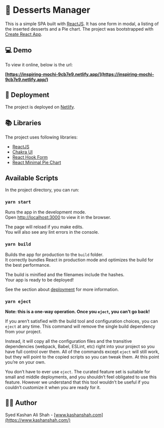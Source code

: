 # 🍨 Desserts Manager

This is a simple SPA built with [ReactJS](https://reactjs.org/). It has one form in modal, a listing of the inserted desserts and a Pie chart. The project was bootstrapped with [Create React App](https://github.com/facebook/create-react-app).

## 💻 Demo

To view it online, below is the url:

**[https://inspiring-mochi-9cb7e9.netlify.app/](https://inspiring-mochi-9cb7e9.netlify.app/)**

## 🚀 Deployment

The project is deployed on [Netlify](https://www.netlify.com/).

## 📚 Libraries

The project uses following libraries:
- [ReactJS](https://reactjs.org/)
- [Chakra UI](https://chakra-ui.com/)
- [React Hook Form](https://react-hook-form.com/)
- [React Minimal Pie Chart](https://www.npmjs.com/package/react-minimal-pie-chart)

## Available Scripts

In the project directory, you can run:

### `yarn start`

Runs the app in the development mode.\
Open [http://localhost:3000](http://localhost:3000) to view it in the browser.

The page will reload if you make edits.\
You will also see any lint errors in the console.

### `yarn build`

Builds the app for production to the `build` folder.\
It correctly bundles React in production mode and optimizes the build for the best performance.

The build is minified and the filenames include the hashes.\
Your app is ready to be deployed!

See the section about [deployment](https://facebook.github.io/create-react-app/docs/deployment) for more information.

### `yarn eject`

**Note: this is a one-way operation. Once you `eject`, you can’t go back!**

If you aren’t satisfied with the build tool and configuration choices, you can `eject` at any time. This command will remove the single build dependency from your project.

Instead, it will copy all the configuration files and the transitive dependencies (webpack, Babel, ESLint, etc) right into your project so you have full control over them. All of the commands except `eject` will still work, but they will point to the copied scripts so you can tweak them. At this point you’re on your own.

You don’t have to ever use `eject`. The curated feature set is suitable for small and middle deployments, and you shouldn’t feel obligated to use this feature. However we understand that this tool wouldn’t be useful if you couldn’t customize it when you are ready for it.

## 👨‍💻 Author

Syed Kashan Ali Shah - [www.kashanshah.com](https://www.kashanshah.com/)
